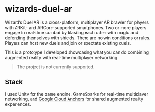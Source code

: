 # wizards-duel-ar

Wizard’s Duel AR is a cross-platform, multiplayer AR brawler for players with ARKit- and ARCore-supported smartphones. Two or more players engage in real-time combat by blasting each other with magic and defending themselves with shields. There are no win conditions or rules. Players can host new duels and join or spectate existing duels.

This is a prototype I developed showcasing what you can do combining augmented reality with real-time multiplayer networking. 

> The project is not currently supported. 

## Stack

I used Unity for the game engine, [GameSparks](https://docs.gamesparks.com/tutorials/real-time-services/) for real-time multiplayer networking, and [Google Cloud Anchors](https://developers.google.com/ar/develop/java/cloud-anchors/overview-android) for shared augmented reality experiences. 
